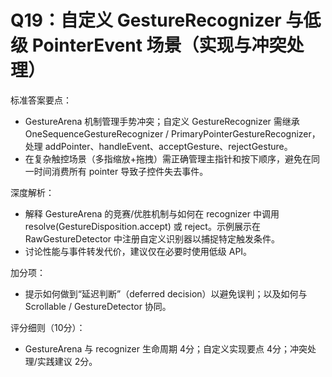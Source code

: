 # Q19：自定义 GestureRecognizer 与低级 PointerEvent 场景（实现与冲突处理）

标准答案要点：
- GestureArena 机制管理手势冲突；自定义 GestureRecognizer 需继承 OneSequenceGestureRecognizer / PrimaryPointerGestureRecognizer，处理 addPointer、handleEvent、acceptGesture、rejectGesture。
- 在复杂触控场景（多指缩放+拖拽）需正确管理主指针和按下顺序，避免在同一时间消费所有 pointer 导致子控件失去事件。

深度解析：
- 解释 GestureArena 的竞赛/优胜机制与如何在 recognizer 中调用 resolve(GestureDisposition.accept) 或 reject。示例展示在 RawGestureDetector 中注册自定义识别器以捕捉特定触发条件。
- 讨论性能与事件转发代价，建议仅在必要时使用低级 API。

加分项：
- 提示如何做到“延迟判断”（deferred decision）以避免误判；以及如何与 Scrollable / GestureDetector 协同。

评分细则（10分）：
- GestureArena 与 recognizer 生命周期 4分；自定义实现要点 4分；冲突处理/实践建议 2分。
